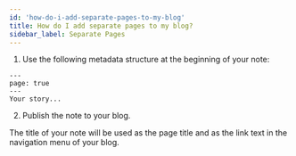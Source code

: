 ```yaml
---
id: 'how-do-i-add-separate-pages-to-my-blog'
title: How do I add separate pages to my blog?
sidebar_label: Separate Pages 
---
```

1. Use the following metadata structure at the beginning of your note:
  ```
  ---
  page: true
  ---
  Your story...
  ```

2. Publish the note to your blog.

The title of your note will be used as the page title and as the link text in the navigation menu of your blog.